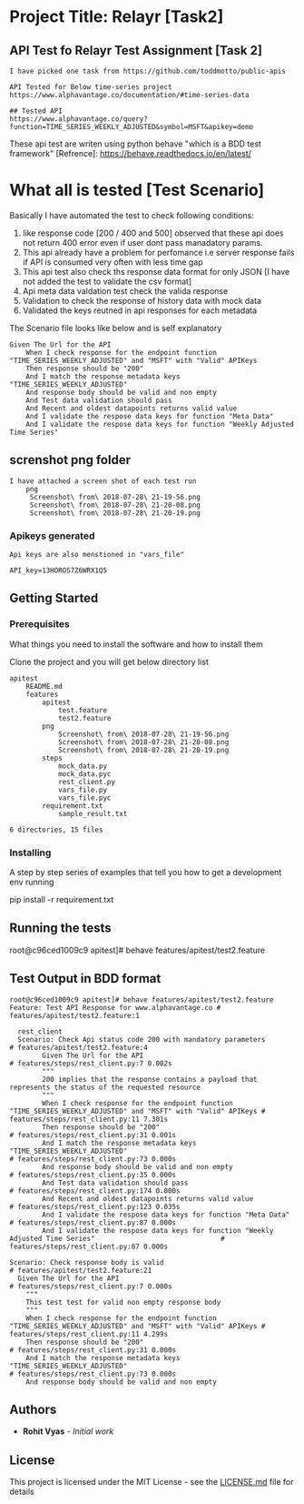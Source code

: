 
#  Project Title: Relayr [Task2]

## API Test fo Relayr Test Assignment [Task 2]

 	I have picked one task from https://github.com/toddmotto/public-apis

	API Tested for Below time-series project
	https://www.alphavantage.co/documentation/#time-series-data

	## Tested API
	https://www.alphavantage.co/query?function=TIME_SERIES_WEEKLY_ADJUSTED&symbol=MSFT&apikey=demo

These api test are writen using python behave "which is a BDD test framework"
[Refrence]: https://behave.readthedocs.io/en/latest/


# What all is tested [Test Scenario]

Basically I have automated the test to check following conditions:
1. like response code [200 / 400 and 500]
	observed that these api does not return 400 error even if user dont pass manadatory params.
2. This api already have a problem for perfomance i.e  server response  fails if API is consumed very often with less time gap
3. This api test also check ths response data format for only JSON  [I have not added the test to validate the csv format]
4. Api meta data valdation test check the valida response
5. Validation to check the response of history data with mock data 
6. Validated the keys reutned in api responses for each metadata

The Scenario file looks like below and is self explanatory

	Given The Url for the API
    	When I check response for the endpoint function "TIME_SERIES_WEEKLY_ADJUSTED" and "MSFT" with "Valid" APIKeys
    	Then response should be "200"
    	And I match the response metadata keys "TIME_SERIES_WEEKLY_ADJUSTED"
    	And response body should be valid and non empty
    	And Test data validation should pass
    	And Recent and oldest datapoints returns valid value
    	And I validate the respose data keys for function "Meta Data"
    	And I validate the respose data keys for function "Weekly Adjusted Time Series"

## screnshot png folder
	I have attached a screen shot of each test run 
        png
         Screenshot\ from\ 2018-07-28\ 21-19-56.png
         Screenshot\ from\ 2018-07-28\ 21-20-08.png
         Screenshot\ from\ 2018-07-28\ 21-20-19.png


### Apikeys generated
	
	Api keys are also menstioned in "vars_file"
 
	API_key=13HOROS7Z6WRX1Q5

## Getting Started
	

### Prerequisites

What things you need to install the software and how to install them

Clone the project and you will get below directory list

 	apitest
     	README.md
     	features
     		apitest
     			test.feature
     			test2.feature
     		png
     			Screenshot\ from\ 2018-07-28\ 21-19-56.png
     			Screenshot\ from\ 2018-07-28\ 21-20-08.png
     			Screenshot\ from\ 2018-07-28\ 21-20-19.png
     		steps
    			mock_data.py
    			mock_data.pyc
    			rest_client.py
    			vars_file.py
    			vars_file.pyc
   			requirement.txt
    			sample_result.txt

	6 directories, 15 files


### Installing

A step by step series of examples that tell you how to get a development env running


pip install -r requirement.txt

## Running the tests

root@c96ced1009c9 apitest]# behave features/apitest/test2.feature



## Test Output in BDD format 


	root@c96ced1009c9 apitest]# behave features/apitest/test2.feature 
	Feature: Test API Response for www.alphavantage.co # features/apitest/test2.feature:1

	  rest_client
  	  Scenario: Check Api status code 200 with mandatory parameters                                                   # features/apitest/test2.feature:4
    		Given The Url for the API                                                                                     # features/steps/rest_client.py:7 0.002s
      		"""
      		200 implies that the response contains a payload that represents the status of the requested resource
      		"""
    		When I check response for the endpoint function "TIME_SERIES_WEEKLY_ADJUSTED" and "MSFT" with "Valid" APIKeys # features/steps/rest_client.py:11 7.301s
    		Then response should be "200"                                                                                 # features/steps/rest_client.py:31 0.001s
    		And I match the response metadata keys "TIME_SERIES_WEEKLY_ADJUSTED"                                          # features/steps/rest_client.py:73 0.000s
    		And response body should be valid and non empty                                                               # features/steps/rest_client.py:35 0.000s
    		And Test data validation should pass                                                                          # features/steps/rest_client.py:174 0.000s
    		And Recent and oldest datapoints returns valid value                                                          # features/steps/rest_client.py:123 0.035s
    		And I validate the respose data keys for function "Meta Data"                                                 # features/steps/rest_client.py:87 0.000s
    		And I validate the respose data keys for function "Weekly Adjusted Time Series"                               # features/steps/rest_client.py:87 0.000s

  	Scenario: Check response body is valid                                                                          # features/apitest/test2.feature:21
  	  Given The Url for the API                                                                                     # features/steps/rest_client.py:7 0.000s
      	"""
      	This test test for valid non empty response body
      	"""
    	When I check response for the endpoint function "TIME_SERIES_WEEKLY_ADJUSTED" and "MSFT" with "Valid" APIKeys # features/steps/rest_client.py:11 4.299s
    	Then response should be "200"                                                                                 # features/steps/rest_client.py:31 0.000s
    	And I match the response metadata keys "TIME_SERIES_WEEKLY_ADJUSTED"                                          # features/steps/rest_client.py:73 0.000s
    	And response body should be valid and non empty                                


## Authors

* **Rohit Vyas** - *Initial work*


## License

This project is licensed under the MIT License - see the [LICENSE.md](LICENSE.md) file for details

